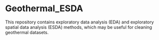 # Geothermal_ESDA
This repository contains exploratory data analysis (EDA) and exploratory spatial data analysis (ESDA) methods, which may be useful for cleaning geothermal datasets.
